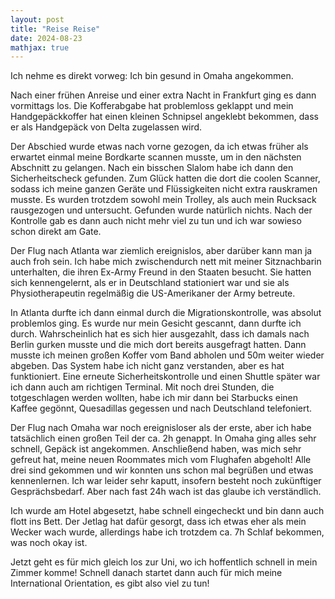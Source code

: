 ```yaml
---
layout: post
title: "Reise Reise"
date: 2024-08-23
mathjax: true
---
```


Ich nehme es direkt vorweg: Ich bin gesund in Omaha angekommen.

Nach einer frühen Anreise und einer extra Nacht in Frankfurt ging es dann vormittags los. Die Kofferabgabe hat problemloss geklappt und mein Handgepäckkoffer hat einen kleinen Schnipsel angeklebt bekommen, dass er als Handgepäck von Delta zugelassen wird.

Der Abschied wurde etwas nach vorne gezogen, da ich etwas früher als erwartet einmal meine Bordkarte scannen musste, um in den nächsten Abschnitt zu gelangen. Nach ein bisschen Slalom habe ich dann den Sicherheitscheck gefunden. Zum Glück hatten die dort die coolen Scanner, sodass ich meine ganzen Geräte und Flüssigkeiten nicht extra rauskramen musste. Es wurden trotzdem sowohl mein Trolley, als auch mein Rucksack rausgezogen und untersucht. Gefunden wurde natürlich nichts. Nach der Kontrolle gab es dann auch nicht mehr viel zu tun und ich war sowieso schon direkt am Gate.

Der Flug nach Atlanta war ziemlich ereignislos, aber darüber kann man ja auch froh sein. Ich habe mich zwischendurch nett mit meiner Sitznachbarin unterhalten, die ihren Ex-Army Freund in den Staaten besucht. Sie hatten sich kennengelernt, als er in Deutschland stationiert war und sie als Physiotherapeutin regelmäßig die US-Amerikaner der Army betreute.

In Atlanta durfte ich dann einmal durch die Migrationskontrolle, was absolut problemlos ging. Es wurde nur mein Gesicht gescannt, dann durfte ich durch. Wahrscheinlich hat es sich hier ausgezahlt, dass ich damals nach Berlin gurken musste und die mich dort bereits ausgefragt hatten. Dann musste ich meinen großen Koffer vom Band abholen und 50m weiter wieder abgeben. Das System habe ich nicht ganz verstanden, aber es hat funktioniert. Eine erneute Sicherheitskontrolle und einen Shuttle später war ich dann auch am richtigen Terminal. Mit noch drei Stunden, die totgeschlagen werden wollten, habe ich mir dann bei Starbucks einen Kaffee gegönnt, Quesadillas gegessen und nach Deutschland telefoniert.

Der Flug nach Omaha war noch ereignisloser als der erste, aber ich habe tatsächlich einen großen Teil der ca. 2h genappt. In Omaha ging alles sehr schnell, Gepäck ist angekommen. Anschließend haben, was mich sehr gefreut hat, meine neuen Roommates mich vom Flughafen abgeholt! Alle drei sind gekommen und wir konnten uns schon mal begrüßen und etwas kennenlernen. Ich war leider sehr kaputt, insofern besteht noch zukünftiger Gesprächsbedarf. Aber nach fast 24h wach ist das glaube ich verständlich.

Ich wurde am Hotel abgesetzt, habe schnell eingecheckt und bin dann auch flott ins Bett. Der Jetlag hat dafür gesorgt, dass ich etwas eher als mein Wecker wach wurde, allerdings habe ich trotzdem ca. 7h Schlaf bekommen, was noch okay ist.

Jetzt geht es für mich gleich los zur Uni, wo ich hoffentlich schnell in mein Zimmer komme! Schnell danach startet dann auch für mich meine International Orientation, es gibt also viel zu tun!